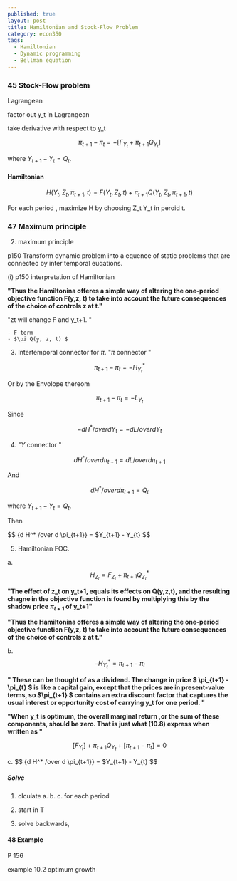 ```yaml
---
published: true
layout: post
title: Hamiltonian and Stock-Flow Problem
category: econ350
tags:
  - Hamiltonian
  - Dynamic programming
  - Bellman equation
---
```

### 45 Stock-Flow problem

Lagrangean

factor out y_t in Lagrangean

take derivative with respect to y_t


$$
\pi_{t+1} -\pi_{t} = -[F_{Y_t} + \pi_{t+1} Q_{Y_t}  ]
$$

where $Y_{t+1} - Y_{t} = Q_{t}$.



#### Hamiltonian

$$
H(Y_t, Z_t, \pi_{t+1}, t) = F(Y_t, Z_t,t) +  \pi_{t+1} Q(Y_t, Z_t, \pi_{t+1}, t)
$$


For each period , maximize H by choosing Z_t Y_t in peroid t.


### 47 Maximum principle

2. maximum principle

p150 
Transform dynamic problem into a equence of static problems that are connectec by inter temporal euqations.


(i) p150 interpretation of Hamiltonian

**"Thus the Hamiltonina offeres a simple way of altering the one-period objective function F(y,z, t) to take into account the future consequences of the choice of controls z at t."**

"zt will change F and y_t+1. "

	- F term
    - $\pi Q(y, z, t) $


3. Intertemporal connector for $\pi$.   "$\pi$  connector "



$$
\pi_{t+1} -\pi_{t} = -H^*_{Y_{t}}
$$

Or by the Envolope thereom

$$
\pi_{t+1} -\pi_{t} = -L_{Y_{t}}
$$


Since

$$
-{d H^* /over d Y_t} = - {d L /over d Y_{t}}
$$

4. "$Y$  connector "


$$
{d H^* /over d \pi_{t+1}} = {d L /over d \pi_{t+1}}
$$

And

$$
{d H^* /over d \pi_{t+1}} = Q_{t}
$$


where $Y_{t+1} - Y_{t} = Q_{t}$.

Then

$$
{d H^* /over d \pi_{t+1}} = $Y_{t+1} - Y_{t}
$$



5.  Hamiltonian FOC.


 a. $$H_{Z_{t}} = F_{Z_{t}}   +  \pi_{t+1}  Q^*_{Z_{t}}  $$
 
**"The effect of z_t on y_t+1, equals its effects on Q(y,z,t), and the resulting chagne in the objective function is found by multiplying this by the shadow price  $\pi_{t+1}$  of y_t+1"**
 
 
 **"Thus the Hamiltonina offeres a simple way of altering the one-period objective function F(y,z, t) to take into account the future consequences of the choice of controls z at t."**
 
 b. 
$$
 -H^*_{Y_{t}}  = \pi_{t+1} -\pi_{t}
$$
 
 
 
 
**" These can be thought of as a dividend. The change in price $ \pi_{t+1} -\pi_{t} $ is like a capital gain, except that the prices are in present-value terms, so $\pi_{t+1} $  contains an extra discount factor that captures the usual interest or opportunity cost of carrying y_t for one period. "**

**"When y_t is optimum, the overall marginal return ,or the sum of these components, should be zero. That is just what (10.8) express when written as "**


$$
[F_{Y_t}] + \pi_{t+1} Q_{Y_t} +[  \pi_{t+1} -\pi_{t}] = 0 
$$


 
 c.
$$
{d H^* /over d \pi_{t+1}} = $Y_{t+1} - Y_{t}
$$


##### Solve

1. clculate a. b. c. for each period

2. start in T

3. solve backwards,



#### 48 Example


P 156

example 10.2 optimum growth
